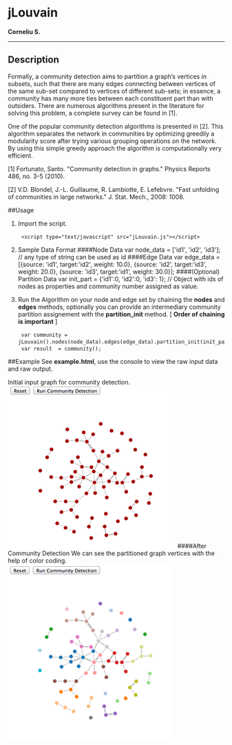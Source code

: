 # jLouvain 
**Corneliu S.**

---
## Description

Formally, a community detection aims to partition a graph’s vertices in subsets, such that there are many edges connecting between vertices of the same sub-set compared to vertices of different sub-sets; in essence, a community has many more ties between each constituent part than with outsiders. There are numerous algorithms present in the literature for solving this problem, a complete survey can be found in [1].  

One of the popular community detection algorithms is presented in [2]. This algorithm separates the network in communities by optimizing greedily a modularity score after trying various grouping operations on the network. By using this simple greedy approach the algorithm is computationally very efficient.

[1] Fortunato, Santo. "Community detection in graphs." Physics Reports 486, no. 3-5 (2010).


[2] V.D. Blondel, J.-L. Guillaume, R. Lambiotte, E. Lefebvre. "Fast unfolding of communities in large networks." J. Stat. Mech., 2008: 1008.

##Usage
1. Import the script.

		<script type="text/javascript" src="jLouvain.js"></script>
		
2. Sample Data Format
####Node Data
		var node_data = ['id1', 'id2', 'id3']; // any type of string can be used as id
####Edge Data
		var edge_data = [{source: 'id1', target:'id2', weight: 10.0}, 
						 {source: 'id2', target:'id3', weight: 20.0},
						 {source: 'id3', target:'id1', weight: 30.0}];
####(Optional) Partition Data
		var init_part = {'id1':0, 'id2':0, 'id3': 1}; 
		// Object with ids of nodes as properties and community number assigned as value.

3. Run the Algorithm on your node and edge set by chaining the **nodes** and **edges** methods, optionally you can provide an intermediary community partition assignement with the **partition_init** method. [ **Order of chaining is important** ]

		var community = jLouvain().nodes(node_data).edges(edge_data).partition_init(init_part);
    	var result  = community();


##Example
See **example.html**, use the console to view the raw input data and raw output.

Initial input graph for community detection.
![](example/default.png)
####After Community Detection
We can see the partitioned graph vertices with the help of color coding.
![](example/communities.png)